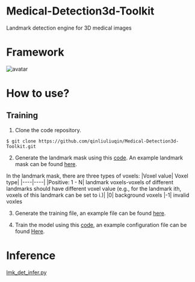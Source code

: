 # Medical-Detection3d-Toolkit
Landmark detection engine for 3D medical images

# Framework
![avatar](https://github.com/qinliuliuqin/Medical-Detection3d-Toolkit/blob/master/framework.png)

# How to use?
## Training
1. Clone the code repository.
```
$ git clone https://github.com/qinliuliuqin/Medical-Detection3d-Toolkit.git
```
2. Generate the landmark mask using this [code](https://github.com/qinliuliuqin/Medical-Detection3d-Toolkit/blob/master/detection3d/scripts/gen_landmark_mask.py).
An example landmark mask can be found [here](https://github.com/qinliuliuqin/Model-Zoo/blob/master/Dental/detection/landmark/test_data/landmark_mask.mha). 

In the landmark mask, there are three types of voxels:
|Voxel value| Voxel type|
|----|----|
|Positive: 1 - N| landmark voxels-voxels of different landmarks should have different voxel value (e.g., for the landmark ith, voxels of this landmark can be set to i.)|
|0| background voxels
|-1| invalid voxles  

3. Generate the training file, an example file can be found [here](https://github.com/qinliuliuqin/Medical-Detection3d-Toolkit/blob/master/demo/train.csv).

4. Train the model using this [code](https://github.com/qinliuliuqin/Medical-Detection3d-Toolkit/blob/master/detection3d/lmk_det_train.py), an example configuration file can be found [Here](https://github.com/qinliuliuqin/Model-Zoo/blob/master/Dental/detection/landmark/model_0531_2020/batch_1/checkpoints/chk_1200/lmk_train_config.py).

# Inference
[lmk_det_infer.py]()
